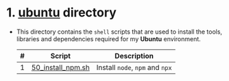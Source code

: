 # 1. [ubuntu](./ubuntu/) directory
- This directory contains the `shell` scripts that are used to install the tools, libraries and dependencies required for my **Ubuntu** environment.

  |#|Script|Description|
  |-|-|-|
  |1|[50_install_npm.sh](./ubuntu/shell_commands/50_install_npm.sh)|Install `node`, `npm` and `npx`|